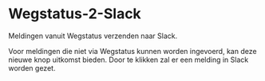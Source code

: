 # Wegstatus-2-Slack
Meldingen vanuit Wegstatus verzenden naar Slack.

Voor meldingen die niet via Wegstatus kunnen worden ingevoerd, kan deze nieuwe knop uitkomst bieden. Door te klikken zal er een melding in Slack worden gezet.
